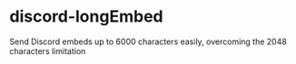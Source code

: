 # discord-longEmbed
Send Discord embeds up to 6000 characters easily, overcoming the 2048 characters limitation
